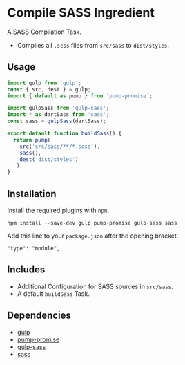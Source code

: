Compile SASS Ingredient
================================================================================

A SASS Compilation Task.

- Compiles all `.scss` files from `src/sass` to `dist/styles`.

Usage
--------------------------------------------------------------------------------

```javascript
import gulp from 'gulp';
const { src, dest } = gulp;
import { default as pump } from 'pump-promise';

import gulpSass from 'gulp-sass';
import * as dartSass from 'sass';
const sass = gulpSass(dartSass);

export default function buildSass() {
  return pump(
    src('src/sass/**/*.scss'),
    sass(),
    dest('dist/styles')
   );
}
```

Installation
--------------------------------------------------------------------------------

Install the required plugins with `npm`.

`npm install --save-dev gulp pump-promise gulp-sass sass`

Add this line to your `package.json` after the opening bracket.

`"type": "module",`

Includes
--------------------------------------------------------------------------------

- Additional Configuration for SASS sources in `src/sass`.
- A default `buildSass` Task.

Dependencies
--------------------------------------------------------------------------------

- [gulp](https://www.npmjs.com/package/gulp/)
- [pump-promise](https://www.npmjs.com/package/pump-promise)
- [gulp-sass](https://www.npmjs.com/package/gulp-sass)
- [sass](https://sass-lang.com/dart-sass)
